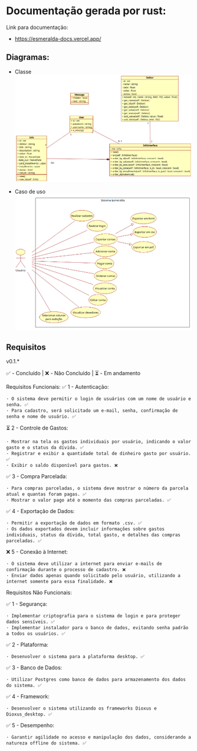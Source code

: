 # Documentação gerada por rust:

Link para documentação:
 - https://esmeralda-docs.vercel.app/

## Diagramas:
- Classe
![](class_diagram.png)

- Caso de uso
![](use_case.png)

## Requisitos
v0.1.*

✅ - Concluído |
❌ - Não Concluído |
⏳ - Em andamento

Requisitos Funcionais:
✅ 1 - Autenticação:

    · O sistema deve permitir o login de usuários com um nome de usuário e senha. ✅
    · Para cadastro, será solicitado um e-mail, senha, confirmação de senha e nome de usuário. ✅

⏳ 2 - Controle de Gastos:

    · Mostrar na tela os gastos individuais por usuário, indicando o valor gasto e o status da dívida. ✅
    · Registrar e exibir a quantidade total de dinheiro gasto por usuário. ✅
    · Exibir o saldo disponível para gastos. ❌

✅ 3 - Compra Parcelada:

    · Para compras parceladas, o sistema deve mostrar o número da parcela atual e quantas foram pagas. ✅
    · Mostrar o valor pago até o momento das compras parceladas. ✅

✅ 4 - Exportação de Dados:

    · Permitir a exportação de dados em formato .csv. ✅
    · Os dados exportados devem incluir informações sobre gastos individuais, status da dívida, total gasto, e detalhes das compras parceladas. ✅

❌ 5 - Conexão à Internet:

    · O sistema deve utilizar a internet para enviar e-mails de confirmação durante o processo de cadastro. ❌
    · Enviar dados apenas quando solicitado pelo usuário, utilizando a internet somente para essa finalidade. ❌

Requisitos Não Funcionais:

✅ 1 - Segurança:

    · Implementar criptografia para o sistema de login e para proteger dados sensíveis. ✅
    · Implementar instalador para o banco de dados, evitando senha padrão a todos os usuários. ✅

✅ 2 - Plataforma:

    · Desenvolver o sistema para a plataforma desktop. ✅

✅ 3 - Banco de Dados:

    · Utilizar Postgres como banco de dados para armazenamento dos dados do sistema. ✅

✅ 4 - Framework:

    · Desenvolver o sistema utilizando os frameworks Dioxus e Dioxus_desktop. ✅

✅ 5 - Desempenho:

    · Garantir agilidade no acesso e manipulação dos dados, considerando a natureza offline do sistema. ✅
